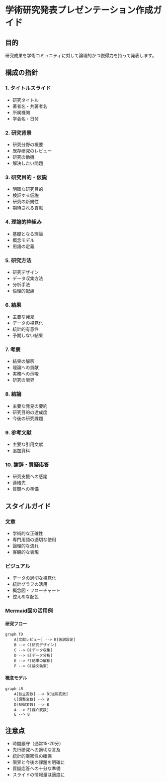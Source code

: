 # 学術研究発表プレゼンテーション作成ガイド

## 目的
研究成果を学術コミュニティに対して論理的かつ説得力を持って発表します。

## 構成の指針

### 1. タイトルスライド
- 研究タイトル
- 著者名・共著者名
- 所属機関
- 学会名・日付

### 2. 研究背景
- 研究分野の概要
- 既存研究のレビュー
- 研究の動機
- 解決したい問題

### 3. 研究目的・仮説
- 明確な研究目的
- 検証する仮説
- 研究の新規性
- 期待される貢献

### 4. 理論的枠組み
- 基礎となる理論
- 概念モデル
- 用語の定義

### 5. 研究方法
- 研究デザイン
- データ収集方法
- 分析手法
- 倫理的配慮

### 6. 結果
- 主要な発見
- データの視覚化
- 統計的有意性
- 予期しない結果

### 7. 考察
- 結果の解釈
- 理論への貢献
- 実務への示唆
- 研究の限界

### 8. 結論
- 主要な発見の要約
- 研究目的の達成度
- 今後の研究課題

### 9. 参考文献
- 主要な引用文献
- 追加資料

### 10. 謝辞・質疑応答
- 研究支援への感謝
- 連絡先
- 質問への準備

## スタイルガイド

### 文章
- 学術的な正確性
- 専門用語の適切な使用
- 論理的な流れ
- 客観的な表現

### ビジュアル
- データの適切な視覚化
- 統計グラフの活用
- 概念図・フローチャート
- 控えめな配色

### Mermaid図の活用例

#### 研究フロー
```mermaid
graph TD
    A[文献レビュー] --> B[仮説設定]
    B --> C[研究デザイン]
    C --> D[データ収集]
    D --> E[データ分析]
    E --> F[結果の解釈]
    F --> G[論文執筆]
```

#### 概念モデル
```mermaid
graph LR
    A[独立変数] --> B[従属変数]
    C[調整変数] --> B
    D[制御変数] --> B
    A --> E[媒介変数]
    E --> B
```

## 注意点
- 時間厳守（通常15-20分）
- 先行研究への適切な言及
- 統計的厳密性の確保
- 限界と今後の課題を明確に
- 質疑応答への十分な準備
- スライドの情報量は適度に